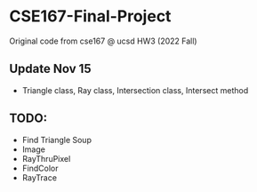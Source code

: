 # CSE167-Final-Project

Original code from cse167 @ ucsd HW3 (2022 Fall)

## Update Nov 15
- Triangle class, Ray class, Intersection class, Intersect method

## TODO:
- Find Triangle Soup
- Image
- RayThruPixel
- FindColor
- RayTrace
